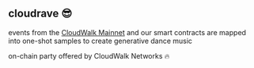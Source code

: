 ## cloudrave 😎

events from the [CloudWalk Mainnet](https://explorer.mainnet.cloudwalk.io/) and our smart contracts are mapped into one-shot samples to create generative dance music


on-chain party offered by CloudWalk Networks 🔥
